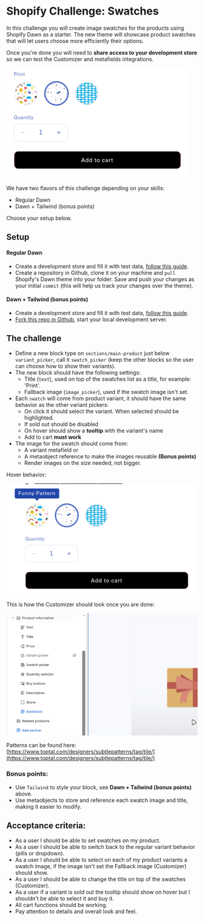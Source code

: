 # Shopify Challenge: Swatches

In this challenge you will create image swatches for the products using Shopify Dawn as a starter. The new theme will showcase product swatches that will let users choose more efficiently their options. 

Once you're done you will need to **share access to your development store** so we can test the Customizer and metafields integrations.

![The challenge: product swatches](./images/swatches.png)


We have two flavors of this challenge depending on your skills:

- Regular Dawn
- Dawn + Tailwind (bonus points)

Choose your setup below.

## Setup

#### Regular Dawn

- Create a development store and fill it with test data, [follow this guide](https://shopify.dev/docs/apps/tools/development-stores#create-a-development-store-to-test-your-app).
- Create a repository in Github, clone it on your machine and `pull` Shopify's Dawn theme into your folder. Save and push your changes as your initial `commit` (this will help us track your changes over the theme).

#### Dawn + Tailwind (bonus points)

- Create a development store and fill it with test data, [follow this guide](https://shopify.dev/docs/apps/tools/development-stores#create-a-development-store-to-test-your-app).
- [Fork this repo in Github](https://github.com/odestry/dawn-with-tailwindcss/), start your local development server.

## The challenge

- Define a new block type on `sections/main-product` just below `variant_picker`, call it `swatch_picker` (keep the other blocks so the user can choose how to show their variants).
- The new block should have the following settings:
  - Title (`text`), used on top of the swatches list as a title, for example: 'Print'.
  - Fallback image (`image_picker`), used if the swatch image isn't set.
- Each `swatch` will come from product variant, it should have the same behavior as the other variant pickers: 
  - On click it should select the variant.  When selected should be highlighted.
  - If sold out should be disabled
  - On hover should show a **tooltip** with the variant's name
  - Add to cart **must work**
- The image for the swatch should come from:
  - A variant metafield or
  - A metaobject reference to make the images reusable **(Bonus points)**
  - Render images on the size needed, not bigger.

Hover behavior:

![Product swatches hover](./images/swatches-hover.png)

This is how the Customizer should look once you are done:

![Product swatches hover](./images/swatches-customizer.png)

Patterns can be found here:  [https://www.toptal.com/designers/subtlepatterns/tag/tile/](https://www.toptal.com/designers/subtlepatterns/tag/tile/)

### Bonus points:

- Use `Tailwind` to style your block, see **Dawn + Tailwind (bonus points)** above.
- Use metaobjects to store and reference each swatch image and title, making it easier to modify.

## Acceptance criteria:

- As a user I should be able to set swatches on my product.
- As a user I should be able to switch back to the regular variant behavior (pills or dropdown).
- As a user I should be able to select on each of my product variants a swatch image, if the image isn't set the Fallback image (Customizer) should show.
- As a user I should be able to change the title on top of the swatches (Customizer).
- As a user if a variant is sold out the tooltip should show on hover but I shouldn't be able to select it and buy it.
- All cart functions should be working.
- Pay attention to details and overall look and feel.
